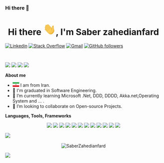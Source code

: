 ### Hi there 👋

<h1 align="center">Hi there <img src="https://github.com/saberzahed/saberzahed/blob/main/img/Hi.gif" width="40px">, I'm Saber zahedianfard</h1>

[![Linkedin](https://img.shields.io/badge/-LinkedIn-222222?style=flat-square&logo=Linkedin&logoColor=white&link=https://www.linkedin.com/in/saberzahedianfard/)](https://www.linkedin.com/in/saberzahedianfard/)
[![Stack Overflow](https://img.shields.io/badge/-Stack%20Overflow-222222?style=flat-square&logo=stack-overflow&logoColor=white&link=https://stackoverflow.com/users/14275683/saber-zahedian-fard)](https://stackoverflow.com/users/14275683/saber-zahedian-fard)
[![Gmail](https://img.shields.io/badge/-Gmail-222222?style=flat-square&logo=gmail&logoColor=white&link=mailto:saberzahedy@gmail.com)](mailto:saberzahedy@gmail.com)
[![GitHub followers](https://img.shields.io/github/followers/saberzahed.svg?style=social&label=Follow&maxAge=2592000)](https://github.com/saberzahed?tab=followers)

<br />

![](https://img.shields.io/badge/Csharp-Developer-brightgreen) ![](https://img.shields.io/badge/dotnet-Lover-maroon) ![](https://img.shields.io/badge/Dotnet-Enthusiast-yellow) ![](https://img.shields.io/badge/Exp-9+yrs-red)

<b>About me</b> <br>
- <img src='https://github.com/saberzahed/saberzahed/blob/main/IR.svg?raw=true' width='21' height='15'> I am from Iran.
- 🔭 I'm graduated in Software Engineering.
- 🌱 I’m currently learning Microsoft .Net, DDD, DDDD, Akka.net,Operating System and ... .
- 👯 I’m looking to collaborate on Open-source Projects.

<b>Languages, Tools, Frameworks</b> <br>
<p align="center">
<img src="http://img.shields.io/badge/-visualstudio-430098?style=flat&logo=visualstudio&logoColor=white">
<img src="http://img.shields.io/badge/-Jetbrains Rider-orange?style=flat&logo=rider&logoColor=black">
<img src="http://img.shields.io/badge/-Azure DevOps-blue?style=flat&logo=tfs&logoColor=FFFFFF">
<img src="http://img.shields.io/badge/-Git-F1502F?style=flat&logo=git&logoColor=FFFFFF">
<img src="http://img.shields.io/badge/-Sql Server-lightgrey?style=flat&logoColor=white">
<img src="http://img.shields.io/badge/-Docker-black?style=flat&logo=docker&logoColor=FFFFFF">
<img src="http://img.shields.io/badge/-Akka.net-blue?style=flat&logoColor=white">
<img src = "https://img.shields.io/badge/-HTML5-E34F26?style=flat&logo=html5&logoColor=white"> 
<img src = "https://img.shields.io/badge/-CSS3-1572B6?style=flat&logo=css3&logoColor=white">
<img src="https://img.shields.io/badge/-Bootstrap-563D7C?style=flat&logo=bootstrap&logoColor=white">
<img src="https://img.shields.io/badge/-JavaScript-eed718?style=flat&logo=javascript&logoColor=ffffff">
<img src="http://img.shields.io/badge/-Github-000000?style=flat&logo=github&logoColor=FFFFFF">
</p>

<img src="https://komarev.com/ghpvc/?username=saberzahed&style=flat-square" />
<br />
<p align="center"> <img src="https://github-readme-stats.vercel.app/api?username=saberzahed&show_icons=true" alt="SaberZahedianfard" /> 
</p>

<a href="https://github.com/saberzahed">
  <img src="https://github-readme-stats.vercel.app/api/top-langs/?username=saberzahed&layout=compact" />
</a>

